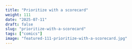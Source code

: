 ```yaml
---
title: "Prioritize with a scorecard"
weight: 111
date: "2025-07-11"
draft: false
slug: "prioritize-with-a-scorecard"
tags: ["comics"]
image: "featured-111-prioritize-with-a-scorecard.jpg"
---
```

